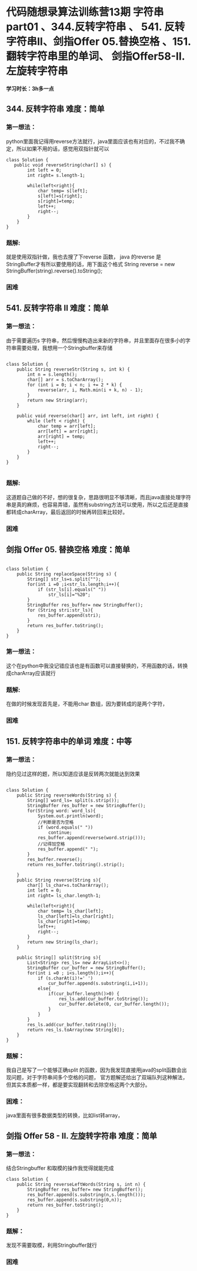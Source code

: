 
# 代码随想录算法训练营13期 字符串part01 、344.反转字符串 、 541. 反转字符串II、剑指Offer 05.替换空格 、151.翻转字符串里的单词、 剑指Offer58-II.左旋转字符串 


 
 **学习时长：3h多一点**
 
## 344. 反转字符串 难度：简单


### 第一想法：

python里面我记得用reverse方法就行，java里面应该也有对应的，不过我不确定，所以如果不用的话，感觉用双指针就可以

~~~
class Solution {
   public void reverseString(char[] s) {
        int left = 0;
        int right= s.length-1;

        while(left<right){
            char temp= s[left];
            s[left]=s[right];
            s[right]=temp;
            left++;
            right--;
        }
    }
}
~~~
### 题解:

就是使用双指针做，我也去搜了下reverse 函数， java 的reverse 是 StringBuffer才有所以要使用的话，用下面这个格式
String reverse = new StringBuffer(string).reverse().toString();

### 困难


 

 
## 541. 反转字符串 II 难度：简单


### 第一想法：

由于需要遍历s 字符串，然后慢慢构造出来新的字符串，并且里面存在很多小的字符串需要处理，我想用一个Stringbuffer来存储


~~~

class Solution {
    public String reverseStr(String s, int k) {
        int n = s.length();
        char[] arr = s.toCharArray();
        for (int i = 0; i < n; i += 2 * k) {
            reverse(arr, i, Math.min(i + k, n) - 1);
        }
        return new String(arr);
    }

    public void reverse(char[] arr, int left, int right) {
        while (left < right) {
            char temp = arr[left];
            arr[left] = arr[right];
            arr[right] = temp;
            left++;
            right--;
        }
    }
}


~~~


### 题解:

这道题自己做的不好，想的很复杂，思路很明显不够清晰，而且java直接处理字符串是真的麻烦，也容易弄错，虽然有substring方法可以使用，所以之后还是直接都转成charArray，最后返回的时候再转回来比较好。

### 困难




 
## 剑指 Offer 05. 替换空格 难度：简单

~~~

class Solution {
    public String replaceSpace(String s) {
        String[] str_ls=s.split("");
        for(int i =0 ;i<str_ls.length;i++){
            if (str_ls[i].equals(" "))
                str_ls[i]="%20";
        }
        StringBuffer res_buffer= new StringBuffer();
        for (String stri:str_ls){
            res_buffer.append(stri);
        }
        return res_buffer.toString();
    }
}

~~~


### 第一想法：

这个在python中我没记错应该也是有函数可以直接替换的，不用函数的话，转换成charArray应该就行

### 题解:

在做的时候发现首先是，不能用char 数组，因为要转成的是两个字符，

### 困难


## 151. 反转字符串中的单词 难度：中等


### 第一想法：

隐约见过这样的题，所以知道应该是反转两次就能达到效果



~~~

class Solution {
    public String reverseWords(String s) {
        String[] word_ls= split(s.strip());
        StringBuffer res_buffer = new StringBuffer();
        for(String word: word_ls){
            System.out.println(word);
            //判断是否为空格
            if (word.equals(" "))
                continue;
            res_buffer.append(reverse(word.strip()));
            //记得加空格
            res_buffer.append(" ");
        }
        res_buffer.reverse();
        return res_buffer.toString().strip();

    }
    public String reverse(String s){
        char[] ls_char=s.toCharArray();
        int left = 0;
        int right= ls_char.length-1;

        while(left<right){
            char temp= ls_char[left];
            ls_char[left]=ls_char[right];
            ls_char[right]=temp;
            left++;
            right--;
        }
        return new String(ls_char);
    }

    public String[] split(String s){
        List<String> res_ls= new ArrayList<>();
        StringBuffer cur_buffer = new StringBuffer();
        for(int i =0 ; i<s.length();i++){
            if (s.charAt(i)!=' ')
                cur_buffer.append(s.substring(i,i+1));
            else{
                if(cur_buffer.length()>0) {
                    res_ls.add(cur_buffer.toString());
                    cur_buffer.delete(0, cur_buffer.length());
                }
            }
        }
        res_ls.add(cur_buffer.toString());
        return res_ls.toArray(new String[0]);
    }
}

~~~

### 题解：

我自己是写了一个能够正确split 的函数，因为我发现直接用java的split函数会出现问题，对于字符串间多个空格的问题，
官方题解还给出了双端队列这种解法，但其实本质都一样，都是要实现翻转和去除空格这两个大部分。

### 困难：
java里面有很多数据类型的转换，比如list转array，

 
## 剑指 Offer 58 - II. 左旋转字符串 难度：简单


### 第一想法：

结合Stringbuffer 和取模的操作我觉得就能完成

~~~
class Solution {
    public String reverseLeftWords(String s, int n) {
        StringBuffer res_buffer= new StringBuffer();
        res_buffer.append(s.substring(n,s.length()));
        res_buffer.append(s.substring(0,n));
        return res_buffer.toString();
    }
}
~~~

### 题解：

发现不需要取模，利用Stringbuffer就行


### 困难
